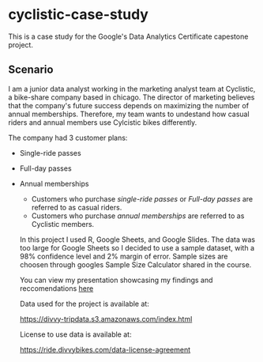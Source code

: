 # cyclistic-case-study

This is a case study for the Google's Data Analytics Certificate capestone project. 

## Scenario

I am a junior data analyst working in the marketing analyst team at Cyclistic, a bike-share company based in chicago. The director of marketing believes that the company's future success depends on maximizing the number of annual memberships. Therefore, my team wants to undestand how casual riders and annual members use Cylcistic bikes differently.

The company had 3 customer plans:
- Single-ride passes
- Full-day passes
- Annual memberships
  - Customers who purchase *single-ride passes* or *Full-day passes* are referred to as casual riders.
  - Customers who purchase *annual memberships* are referred to as Cyclistic members.
 

  In this project I used R, Google Sheets, and Google Slides. The data was too large for Google Sheets so I decided to use a sample dataset, with a 98% confidence level and 2% margin of error. Sample sizes are choosen through googles Sample Size Calculator shared in the course.

  You can view my presentation showcasing my findings and reccomendations [here](https://docs.google.com/presentation/d/e/2PACX-1vQD6sOKHJKa4BPaNQVML8165DxX_pD1syrIy0C1NlzVL9xd_gfCvIKC7-_Nh00R3P9KMkborsFx1JUe/pub?start=true&loop=true&delayms=3000)

  Data used for the project is available at:

  https://divvy-tripdata.s3.amazonaws.com/index.html

  License to use data is available at:

  https://ride.divvybikes.com/data-license-agreement
